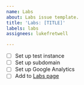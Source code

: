 ```yaml
---
name: Labs
about: Labs issue template.
title: 'Labs: [TITLE]'
labels: labs
assignees: lukefretwell

---
```


- [ ] Set up test instance
- [ ] Set up subdomain
- [ ] Set up Google Analytics
- [ ] Add to [Labs page](https://govfresh.com/labs/)
